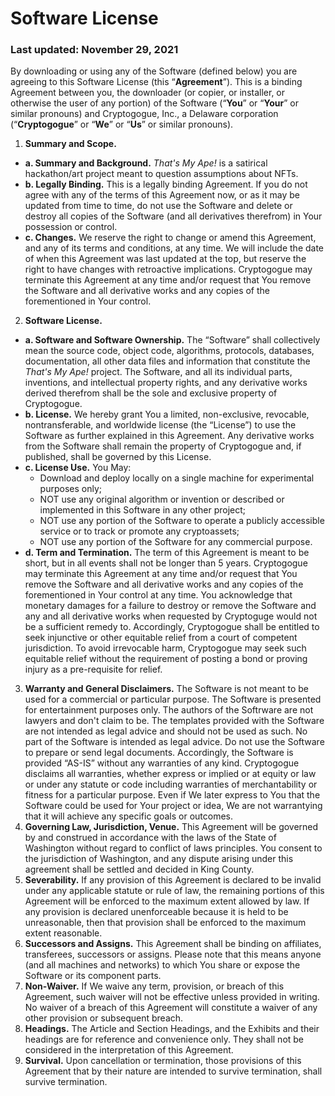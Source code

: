 # Software License
### Last updated: November 29, 2021

By downloading or using any of the Software (defined below) you are agreeing to this Software License (this “**Agreement**”). This is a binding Agreement between you, the downloader (or copier, or installer, or otherwise the user of any portion) of the Software (“**You**” or “**Your**” or similar pronouns) and Cryptogogue, Inc., a Delaware corporation (“**Cryptogogue**” or “**We**” or “**Us**” or similar pronouns).

1. **Summary and Scope.**
- **a. Summary and Background.** *That's My Ape!* is a satirical hackathon/art project meant to question assumptions about NFTs.
- **b. Legally Binding.** This is a legally binding Agreement. If you do not agree with any of the terms of this Agreement now, or as it may be updated from time to time, do not use the Software and delete or destroy all copies of the Software (and all derivatives therefrom) in Your possession or control.
- **c. Changes.** We reserve the right to change or amend this Agreement, and any of its terms and conditions, at any time. We will include the date of when this Agreement was last updated at the top, but reserve the right to have changes with retroactive implications. Cryptogogue may terminate this Agreement at any time and/or request that You remove the Software and all derivative works and any copies of the forementioned in Your control.
2. **Software License.**
- **a. Software and Software Ownership.** The “Software” shall collectively mean the source code, object code, algorithms, protocols, databases, documentation, all other data files and information that constitute the *That's My Ape!* project.  The Software, and all its individual parts, inventions, and intellectual property rights, and any derivative works derived therefrom shall be the sole and exclusive property of Cryptogogue.
- **b. License.**  We hereby grant You a limited, non-exclusive, revocable, nontransferable, and worldwide license (the “License”) to use the Software as further explained in this Agreement. Any derivative works from the Software shall remain the property of Cryptogogue and, if published, shall be governed by this License.
- **c. License Use.** You May:
  - Download and deploy locally on a single machine for experimental purposes only;
  - NOT use any original algorithm or invention or described or implemented in this Software in any other project;
  - NOT use any portion of the Software to operate a publicly accessible service or to track or promote any cryptoassets;
  - NOT use any portion of the Software for any commercial purpose.
- **d. Term and Termination.** The term of this Agreement is meant to be short, but in all events shall not be longer than 5 years. Cryptogogue may terminate this Agreement at any time and/or request that You remove the Software and all derivative works and any copies of the forementioned in Your control at any time. You acknowledge that monetary damages for a failure to destroy or remove the Software and any and all derivative works when requested by Cryptoguge would not be a sufficient remedy to. Accordingly, Cryptogogue shall be entitled to seek injunctive or other equitable relief from a court of competent jurisdiction. To avoid irrevocable harm, Cryptogogue may seek such equitable relief without the requirement of posting a bond or proving injury as a pre-requisite for relief.

3. **Warranty and General Disclaimers.** The Software is not meant to be used for a commercial or particular purpose. The Software is presented for entertainment purposes only. The authors of the Softrware are not lawyers and don't claim to be. The templates provided with the Software are not intended as legal advice and should not be used as such. No part of the Software is intended as legal advice. Do not use the Software to prepare or send legal documents. Accordingly, the Software is provided “AS-IS” without any warranties of any kind. Cryptogogue disclaims all warranties, whether express or implied or at equity or law or under any statute or code including warranties of merchantability or fitness for a particular purpose. Even if We later express to You that the Software could be used for Your project or idea, We are not warrantying that it will achieve any specific goals or outcomes.
4. **Governing Law, Jurisdiction, Venue.** This Agreement will be governed by and construed in accordance with the laws of the State of Washington without regard to conflict of laws principles.  You consent to the jurisdiction of Washington, and any dispute arising under this agreement shall be settled and decided in King County.
5. **Severability.** If any provision of this Agreement is declared to be invalid under any applicable statute or rule of law, the remaining portions of this Agreement will be enforced to the maximum extent allowed by law. If any provision is declared unenforceable because it is held to be unreasonable, then that provision shall be enforced to the maximum extent reasonable.
6. **Successors and Assigns.** This Agreement shall be binding on affiliates, transferees, successors or assigns. Please note that this means anyone (and all machines and networks) to which You share or expose the Software or its component parts.
7. **Non-Waiver.** If We waive any term, provision, or breach of this Agreement, such waiver will not be effective unless provided in writing. No waiver of a breach of this Agreement will constitute a waiver of any other provision or subsequent breach.
8. **Headings.** The Article and Section Headings, and the Exhibits and their headings are for reference and convenience only.  They shall not be considered in the interpretation of this Agreement.
9. **Survival.** Upon cancellation or termination, those provisions of this Agreement that by their nature are intended to survive termination, shall survive termination.
